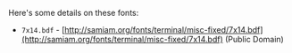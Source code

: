 Here's some details on these fonts:

* `7x14.bdf` - [http://samiam.org/fonts/terminal/misc-fixed/7x14.bdf](http://samiam.org/fonts/terminal/misc-fixed/7x14.bdf) (Public Domain)
